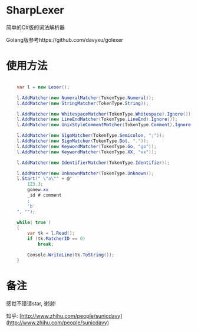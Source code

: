 # SharpLexer
简单的C#版的词法解析器

Golang版参考https://github.com/davyxu/golexer
# 使用方法

```csharp

    var l = new Lexer();

    l.AddMatcher(new NumeralMatcher(TokenType.Numeral));
    l.AddMatcher(new StringMatcher(TokenType.String));

    l.AddMatcher(new WhitespaceMatcher(TokenType.Whitespace).Ignore());
    l.AddMatcher(new LineEndMatcher(TokenType.LineEnd).Ignore());
    l.AddMatcher(new UnixStyleCommentMatcher(TokenType.Comment).Ignore());

    l.AddMatcher(new SignMatcher(TokenType.Semicolon, ";"));
    l.AddMatcher(new SignMatcher(TokenType.Dot, "."));
    l.AddMatcher(new KeywordMatcher(TokenType.Go, "go"));
    l.AddMatcher(new KeywordMatcher(TokenType.XX, "xx"));

    l.AddMatcher(new IdentifierMatcher(TokenType.Identifier));

    l.AddMatcher(new UnknownMatcher(TokenType.Unknown));
    l.Start(" \"a\"" + @"
	    123.3;
	    gonew.xx
	    _id # comment
	    ;
	    'b'
    ", "");

    while( true )
    {
        var tk = l.Read();
        if (tk.MatcherID == 0)
            break;

        Console.WriteLine(tk.ToString());
    }

```

# 备注

感觉不错请star, 谢谢!

知乎: [http://www.zhihu.com/people/sunicdavy](http://www.zhihu.com/people/sunicdavy)
